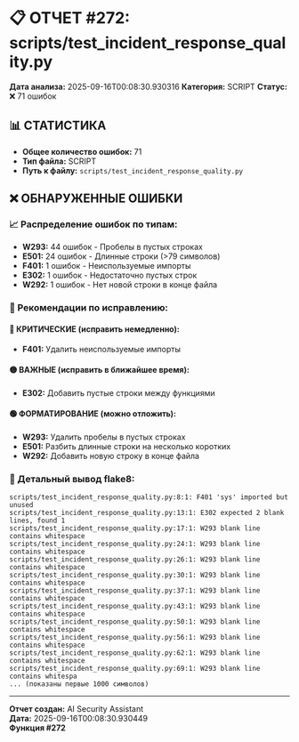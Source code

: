 # 📋 ОТЧЕТ #272: scripts/test_incident_response_quality.py

**Дата анализа:** 2025-09-16T00:08:30.930316
**Категория:** SCRIPT
**Статус:** ❌ 71 ошибок

## 📊 СТАТИСТИКА

- **Общее количество ошибок:** 71
- **Тип файла:** SCRIPT
- **Путь к файлу:** `scripts/test_incident_response_quality.py`

## ❌ ОБНАРУЖЕННЫЕ ОШИБКИ

### 📈 Распределение ошибок по типам:

- **W293:** 44 ошибок - Пробелы в пустых строках
- **E501:** 24 ошибок - Длинные строки (>79 символов)
- **F401:** 1 ошибок - Неиспользуемые импорты
- **E302:** 1 ошибок - Недостаточно пустых строк
- **W292:** 1 ошибок - Нет новой строки в конце файла

### 🎯 Рекомендации по исправлению:

#### 🔴 КРИТИЧЕСКИЕ (исправить немедленно):
- **F401:** Удалить неиспользуемые импорты

#### 🟡 ВАЖНЫЕ (исправить в ближайшее время):
- **E302:** Добавить пустые строки между функциями

#### 🟢 ФОРМАТИРОВАНИЕ (можно отложить):
- **W293:** Удалить пробелы в пустых строках
- **E501:** Разбить длинные строки на несколько коротких
- **W292:** Добавить новую строку в конце файла

### 📝 Детальный вывод flake8:

```
scripts/test_incident_response_quality.py:8:1: F401 'sys' imported but unused
scripts/test_incident_response_quality.py:13:1: E302 expected 2 blank lines, found 1
scripts/test_incident_response_quality.py:17:1: W293 blank line contains whitespace
scripts/test_incident_response_quality.py:24:1: W293 blank line contains whitespace
scripts/test_incident_response_quality.py:26:1: W293 blank line contains whitespace
scripts/test_incident_response_quality.py:30:1: W293 blank line contains whitespace
scripts/test_incident_response_quality.py:37:1: W293 blank line contains whitespace
scripts/test_incident_response_quality.py:43:1: W293 blank line contains whitespace
scripts/test_incident_response_quality.py:50:1: W293 blank line contains whitespace
scripts/test_incident_response_quality.py:56:1: W293 blank line contains whitespace
scripts/test_incident_response_quality.py:62:1: W293 blank line contains whitespace
scripts/test_incident_response_quality.py:69:1: W293 blank line contains whitespa
... (показаны первые 1000 символов)
```

---
**Отчет создан:** AI Security Assistant  
**Дата:** 2025-09-16T00:08:30.930449  
**Функция #272**
